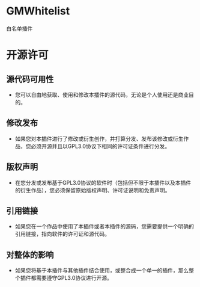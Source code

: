 # GMWhitelist
白名单插件

# 开源许可
## 源代码可用性
- 您可以自由地获取、使用和修改本插件的源代码，无论是个人使用还是商业目的。
## 修改发布
- 如果您对本插件进行了修改或衍生创作，并打算分发、发布该修改或衍生作品，您必须开源并且以GPL3.0协议下相同的许可证条件进行分发。
## 版权声明
- 在您分发或发布基于GPL3.0协议的软件时（包括但不限于本插件以及本插件的衍生作品），您必须保留原始版权声明、许可证说明和免责声明。
## 引用链接
- 如果您在一个作品中使用了本插件或者本插件的源码，您需要提供一个明确的引用链接，指向软件的许可证和源代码。
## 对整体的影响
- 如果您将基于本插件与其他插件结合使用，或整合成一个单一的插件，那么整个插件都需要遵守GPL3.0协议进行开源。
